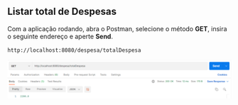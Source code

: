 ## Listar total de Despesas
 Com a aplicação rodando, abra o Postman, selecione
o método **GET**, insira o seguinte endereço
e aperte **Send**.
```Html
http://localhost:8080/despesa/totalDespesa
```
![](https://github.com/Jbisatto/desafiopubfuture/blob/master/docs/Despesas/TotalDespesas.png)
